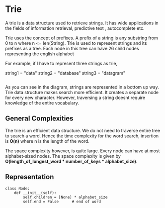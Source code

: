 # Trie

A trie is a data structure used to retrieve strings. It has wide applications in the fields of information retrieval, predictive text , autocomplete etc.

Trie uses the concept of prefixes. A prefix of a string is any substring from 0 to n where n <= len(String).
Trie is used to represent strings and its prefixes as a tree. Each node in this tree can have 26 child nodes representing the english alphabet

For example, if I have to represent three strings as trie, 

string1 = "data"
string2 = "database"
string3 = "datagram"

<img>

As you can see in the diagram, strings are represented in a bottom up way. Trie data structure makes search more efficient.
It creates a separate node for every new character. However, traversing a string doesnt require knowledge of the entire vocabulary.

## General Complexities

The trie is an efficient data structure. We do not need to traverse entire tree to search a word. Hence the time complexity for the word search, insertion is
<b>O(n)</b> where n is the length of the word.

The space complexity however, is quite large. Every node can have at most alphabet-sized nodes. The space complexity is given by <b>O(length_of_longest_word * number_of_keys * alphabet_size)</b>.


## Representation

```
class Node:  
    def __init__(self): 
        self.children = [None] * alphabet_size
        self.end = False      # end of word
```

  